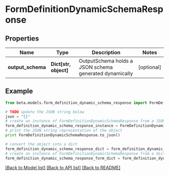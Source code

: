 # FormDefinitionDynamicSchemaResponse


## Properties
Name | Type | Description | Notes
------------ | ------------- | ------------- | -------------
**output_schema** | **Dict[str, object]** | OutputSchema holds a JSON schema generated dynamically | [optional] 

## Example

```python
from beta.models.form_definition_dynamic_schema_response import FormDefinitionDynamicSchemaResponse

# TODO update the JSON string below
json = "{}"
# create an instance of FormDefinitionDynamicSchemaResponse from a JSON string
form_definition_dynamic_schema_response_instance = FormDefinitionDynamicSchemaResponse.from_json(json)
# print the JSON string representation of the object
print FormDefinitionDynamicSchemaResponse.to_json()

# convert the object into a dict
form_definition_dynamic_schema_response_dict = form_definition_dynamic_schema_response_instance.to_dict()
# create an instance of FormDefinitionDynamicSchemaResponse from a dict
form_definition_dynamic_schema_response_form_dict = form_definition_dynamic_schema_response.from_dict(form_definition_dynamic_schema_response_dict)
```
[[Back to Model list]](../README.md#documentation-for-models) [[Back to API list]](../README.md#documentation-for-api-endpoints) [[Back to README]](../README.md)


